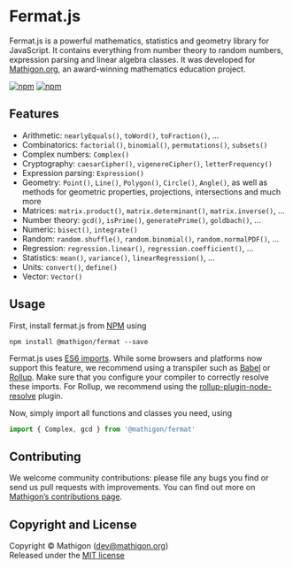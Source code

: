 # Fermat.js

Fermat.js is a powerful mathematics, statistics and geometry library for
JavaScript. It contains everything from number theory to random numbers,
expression parsing and linear algebra classes. It was developed for
[Mathigon.org](https://mathigon.org), an award-winning mathematics education
project.

[![npm](https://img.shields.io/npm/v/@mathigon/fermat.svg)](https://www.npmjs.com/package/@mathigon/fermat)
[![npm](https://img.shields.io/github/license/mathigon/fermat.js.svg)](https://github.com/mathigon/fermat.js/blob/master/LICENSE)


## Features

* Arithmetic: `nearlyEquals()`, `toWord()`, `toFraction()`, …
* Combinatorics: `factorial()`, `binomial()`, `permutations()`, `subsets()`
* Complex numbers: `Complex()`
* Cryptography: `caesarCipher()`, `vigenereCipher()`, `letterFrequency()`
* Expression parsing: `Expression()`
* Geometry: `Point()`, `Line()`, `Polygon()`, `Circle()`, `Angle()`, as well as
  methods for geometric properties, projections, intersections and much more
* Matrices: `matrix.product()`, `matrix.determinant()`, `matrix.inverse()`, …
* Number theory: `gcd()`, `isPrime()`, `generatePrime()`, `goldbach()`, …
* Numeric: `bisect()`, `integrate()`
* Random: `random.shuffle()`, `random.binomial()`, `random.normalPDF()`, …
* Regression: `regression.linear()`, `regression.coefficient()`, …
* Statistics: `mean()`, `variance()`, `linearRegression()`, …
* Units: `convert()`, `define()`
* Vector: `Vector()`


## Usage

First, install fermat.js from [NPM](https://www.npmjs.com/package/@mathigon/fermat)
using

```npm install @mathigon/fermat --save```

Fermat.js uses [ES6 imports](http://2ality.com/2014/09/es6-modules-final.html).
While some browsers and platforms now support this feature, we recommend using
a transpiler such as [Babel](http://babeljs.io/) or [Rollup](https://rollupjs.org/). 
Make sure that you configure your compiler to correctly resolve these imports.
For Rollup, we recommend using the
[rollup-plugin-node-resolve](https://github.com/rollup/rollup-plugin-node-resolve)
plugin.

Now, simply import all functions and classes you need, using

```js
import { Complex, gcd } from '@mathigon/fermat'
```


## Contributing

We welcome community contributions: please file any bugs you find or send us
pull requests with improvements. You can find out more on
[Mathigon’s contributions page](https://mathigon.org/contribute).


## Copyright and License

Copyright © Mathigon ([dev@mathigon.org](mailto:dev@mathigon.org))  
Released under the [MIT license](LICENSE)
